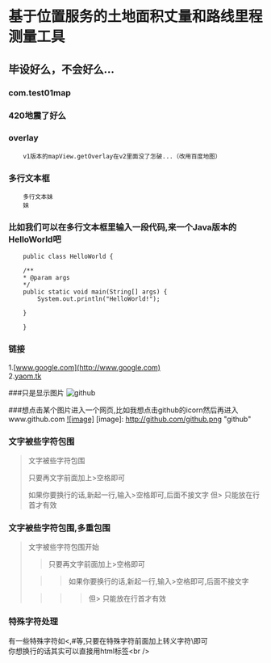 基于位置服务的土地面积丈量和路线里程测量工具
====================================================

毕设好么，不会好么...
-----------------------------------
  
### com.test01map
 
### 420地震了好么

### overlay
		v1版本的mapView.getOverlay在v2里面没了怎破...（改用百度地图）      
### 多行文本框  
		多行文本妹
		妹

### 比如我们可以在多行文本框里输入一段代码,来一个Java版本的HelloWorld吧
		public class HelloWorld {

      	/**
      	* @param args
   		*/
   		public static void main(String[] args) {
   			System.out.println("HelloWorld!");

   		}

    	}
### 链接
1.[www.google.com](http://www.google.com)<br />
2.[yaom.tk](http://www.yaom.tk)<br />

###只是显示图片
![github](http://github.com/unicorn.png "github")

###想点击某个图片进入一个网页,比如我想点击github的icorn然后再进入www.github.com
[![image]](http://www.github.com/)
[image]: http://github.com/github.png "github"

### 文字被些字符包围
> 文字被些字符包围
>
> 只要再文字前面加上>空格即可
>
> 如果你要换行的话,新起一行,输入>空格即可,后面不接文字
> 但> 只能放在行首才有效

### 文字被些字符包围,多重包围
> 文字被些字符包围开始
>
> > 只要再文字前面加上>空格即可
>
>  > > 如果你要换行的话,新起一行,输入>空格即可,后面不接文字
>
> > > > 但> 只能放在行首才有效

### 特殊字符处理
有一些特殊字符如<,#等,只要在特殊字符前面加上转义字符\即可<br />
你想换行的话其实可以直接用html标签\<br /\>